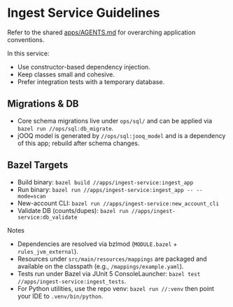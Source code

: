 # Ingest Service Guidelines

Refer to the shared [apps/AGENTS.md](../AGENTS.md) for overarching application conventions.

In this service:

- Use constructor-based dependency injection.
- Keep classes small and cohesive.
- Prefer integration tests with a temporary database.

## Migrations & DB
- Core schema migrations live under `ops/sql/` and can be applied via `bazel run //ops/sql:db_migrate`.
- jOOQ model is generated by `//ops/sql:jooq_model` and is a dependency of this app; rebuild after schema changes.

## Bazel Targets

- Build binary: `bazel build //apps/ingest-service:ingest_app`
- Run binary: `bazel run //apps/ingest-service:ingest_app -- --mode=scan`
- New-account CLI: `bazel run //apps/ingest-service:new_account_cli`
 - Validate DB (counts/dupes): `bazel run //apps/ingest-service:db_validate`

Notes
- Dependencies are resolved via bzlmod (`MODULE.bazel` + `rules_jvm_external`).
- Resources under `src/main/resources/mappings` are packaged and available on the classpath (e.g., `/mappings/example.yaml`).
- Tests run under Bazel via JUnit 5 ConsoleLauncher: `bazel test //apps/ingest-service:ingest_tests`.
 - For Python utilities, use the repo venv: `bazel run //:venv` then point your IDE to `.venv/bin/python`.

